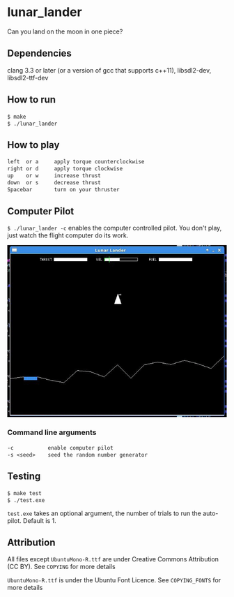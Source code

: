 # lunar_lander
Can you land on the moon in one piece?

## Dependencies
clang 3.3 or later (or a version of gcc that supports c++11), libsdl2-dev, libsdl2-ttf-dev

## How to run
```
$ make
$ ./lunar_lander
```

## How to play
```
left  or a     apply torque counterclockwise
right or d     apply torque clockwise
up    or w     increase thrust
down  or s     decrease thrust
Spacebar       turn on your thruster
```

## Computer Pilot
`$ ./lunar_lander -c` enables the computer controlled pilot.
You don't play, just watch the flight computer do its work.

![flight computer lands](https://github.com/justinjhendrick/lunar_lander/blob/master/imgs/landing.gif)

### Command line arguments
```
-c           enable computer pilot
-s <seed>    seed the random number generator
```

## Testing
```
$ make test
$ ./test.exe 
```

`test.exe` takes an optional argument,
the number of trials to run the auto-pilot. Default is 1.

## Attribution
All files except `UbuntuMono-R.ttf` are under Creative Commons Attribution (CC BY).
See `COPYING` for more details

`UbuntuMono-R.ttf` is under the Ubuntu Font Licence.
See `COPYING_FONTS` for more details
